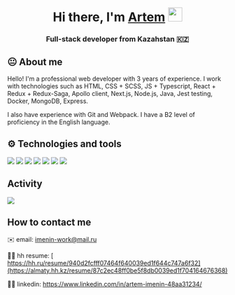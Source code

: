 <h1 align="center">Hi there, I'm <a href="" target="_blank">Artem</a> 
<img src="https://github.com/blackcater/blackcater/raw/main/images/Hi.gif" height="32"/></h1>
<h3 align="center">Full-stack developer from Kazahstan 🇰🇿</h3>

## 😐 About me

Hello! I'm a professional web developer with 3 years of experience. I work with technologies such as HTML, CSS + SCSS, JS + Typescript, React + Redux + Redux-Saga, Apollo client, Next.js, Node.js, Java, Jest testing, Docker, MongoDB, Express.

I also have experience with Git and Webpack. I have a B2 level of proficiency in the English language.

## ⚙️ Technologies and tools

![](https://img.shields.io/badge/OS-Windows-informational?style=flat&logo=<LOGO_NAME>&logoColor=white&color=2bbc8a)
![](https://img.shields.io/badge/Language-JavaScript-informational?style=flat&logo=<LOGO_NAME>&logoColor=white&color=2bbc8a)
![](https://img.shields.io/badge/Framework-React-informational?style=flat&logo=<LOGO_NAME>&logoColor=white&color=2bbc8a)
![](https://img.shields.io/badge/Language-TypeScript-informational?style=flat&logo=<LOGO_NAME>&logoColor=white&color=2bbc8a)
![](https://img.shields.io/badge/Language-Java-informational?style=flat&logo=<LOGO_NAME>&logoColor=white&color=2bbc8a)
![](https://img.shields.io/badge/CodeEditor-VSCode-informational?style=flat&logo=<LOGO_NAME>&logoColor=white&color=2bbc8a)
![](https://img.shields.io/badge/Tools-Docker-informational?style=flat&logo=<LOGO_NAME>&logoColor=white&color=2bbc8a)

## Activity
![](https://github-profile-summary-cards.vercel.app/api/cards/profile-details?username=aimenin&theme=solarized_dark)

## How to contact me

✉️ email: imenin-work@mail.ru

👷‍♂️ hh resume: [ https://hh.ru/resume/940d2fcfff07464f640039ed1f644c747a6f32](https://almaty.hh.kz/resume/87c2ec48ff0be5f8db0039ed1f704164676368)

👷‍♂️ linkedin: https://www.linkedin.com/in/artem-imenin-48aa31234/


